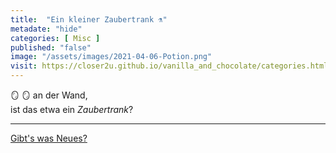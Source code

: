 ```yaml
--- 
title:  "Ein kleiner Zaubertrank ⚗️"
metadate: "hide"
categories: [ Misc ]
published: "false"
image: "/assets/images/2021-04-06-Potion.png"
visit: https://closer2u.github.io/vanilla_and_chocolate/categories.html#misc
---
```


🪞 🪞 an der Wand,\
ist das etwa ein *Zaubertrank*?
***

[Gibt's was Neues?](https://github.com/Closer2U)